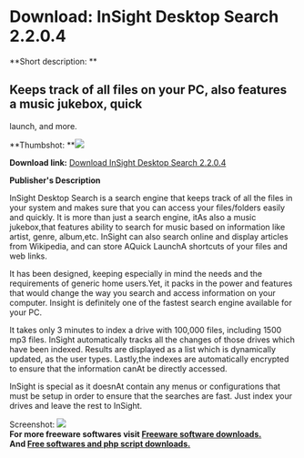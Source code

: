 # Download: InSight Desktop Search 2.2.0.4

**Short description: **

## Keeps track of all files on your PC, also features a music jukebox, quick
launch, and more.

  
**Thumbshot: **![](http://www.freewarefiles.com/screenshot/instdsktpsrch_md.jpg)   
  
**Download link:** [Download InSight Desktop Search 2.2.0.4](http://freesoftwares.boysofts.com/InSight-Desktop-Search_program_50710.html)  
  

**Publisher's Description**  
  

InSight Desktop Search is a search engine that keeps track of all the files in
your system and makes sure that you can access your files/folders easily and
quickly. It is more than just a search engine, itAs also a music jukebox,that
features ability to search for music based on information like artist, genre,
album,etc. InSight can also search online and display articles from Wikipedia,
and can store AQuick LaunchA shortcuts of your files and web links.

It has been designed, keeping especially in mind the needs and the
requirements of generic home users.Yet, it packs in the power and features
that would change the way you search and access information on your computer.
Insight is definitely one of the fastest search engine available for your PC.

It takes only 3 minutes to index a drive with 100,000 files, including 1500
mp3 files. InSight automatically tracks all the changes of those drives which
have been indexed. Results are displayed as a list which is dynamically
updated, as the user types. Lastly,the indexes are automatically encrypted to
ensure that the information canAt be directly accessed.

InSight is special as it doesnAt contain any menus or configurations that must
be setup in order to ensure that the searches are fast. Just index your drives
and leave the rest to InSight.

  
  
Screenshot: ![](http://www.freewarefiles.com/screenshot/instdsktpsrch.jpg)  
**For more freeware softwares visit [Freeware software downloads.](http://freesoftwares.boysofts.com/)**   
**And [Free softwares and php script downloads.](http://www.boysofts.com/)**

